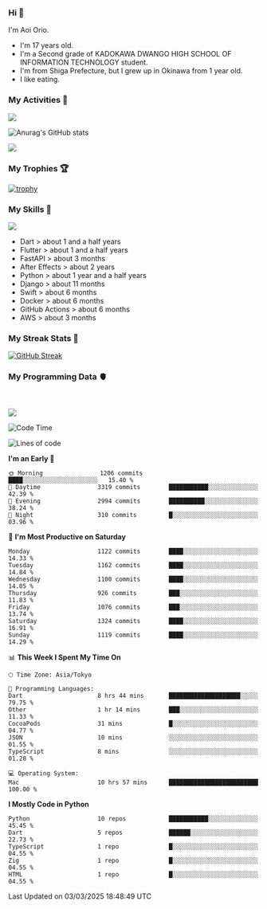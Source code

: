 ### Hi 🍳
I'm Aoi Orio.
- I'm 17 years old.
- I'm a Second grade of KADOKAWA DWANGO HIGH SCHOOL OF INFORMATION TECHNOLOGY student.
- I'm from Shiga Prefecture, but I grew up in Okinawa from 1 year old.
- I like eating.
<!--
**aoiorio/aoiorio** is a ✨ _special_ ✨ repository because its `README.md` (this file) appears on your GitHub profile.

Here are some ideas to get you started:

- 🔭 I’m currently working on study everything...
- 🌱 I’m currently learning Flutter...
- 👯 I’m looking to collaborate on someone and everybody...
- 🤔  I eat sweet potato every after noon...
- 💬 Ask me about video edit ...
- 📫 How to reach me: I just talking about yogurt...
- 😄 Pronoun: please call me Aoi and my English name is Atom....
- 🫥 Favorite singer is Justin bieber and Lis Nas X....⏰
- 🍔 I like to eat sandwiches for lunch.
- 🌈 I'm so hungry.
- 🥪 I like to eat bread crusts.
- 🍩 My favorite food is 🍿, 🍞, 🍠, 🥞, 🍕, 🍫, 🍎, 🍬, 🧋, 🍣, 🥟 
- 🤩 I can do 🎬, 🏐, 🏓, 🏸, 🏊, 🏖️,
- 🍭 I want to 🏹, 💘, 🃏, 🏀, 🧩, 🎧, 💻, ☂️, 🐷, 🍞
- 🍕 I like 🍠, 🍿, 🍣, 🏐, 🎬, ✈️, 💻, 💰, ✏️, 🎂, 🥪, 🍙, ☕️, 🏓, 🎧, 🧩, 🏸, 🏖️, 🛏️, ❤️, 🃏, 🇺🇸, ●, 🧇 , 💽, 🍔, 🍙
- 🧋 I don't like 📲, ⏰, 🧭, ⏳, 🔪, 🪬, 🚰, 💊, 🍿, 🍭, something so much more

- ⚡ Fun fact: power...
-->
<!-- - [![trophy](https://github-profile-trophy.vercel.app/?username=aoiorio=dark)](https://github.com/ryo-ma/github-profile-trophy)  -->

### My Activities 🫠
![](http://github-profile-summary-cards.vercel.app/api/cards/profile-details?username=aoiorio&theme=zenburn)


![Anurag's GitHub stats](https://github-readme-stats.vercel.app/api?username=aoiorio&show_icons=true&theme=dracula)

![](http://github-profile-summary-cards.vercel.app/api/cards/most-commit-language?username=aoiorio&theme=zenburn)

### My Trophies 🏆
[![trophy](https://github-profile-trophy.vercel.app/?username=aoiorio&theme=onedark)](https://github.com/ryo-ma/github-profile-trophy)

### My Skills 🔫


<a href="https://skillicons.dev">
  <img src="https://skillicons.dev/icons?i=dart,flutter,fastapi,ae,py,django,swift,docker,githubactions,aws" />
</a>

- Dart > about 1 and a half years
- Flutter > about 1 and a half years
- FastAPI > about 3 months
- After Effects > about 2 years
- Python > about 1 year and a half years
- Django > about 11 months
- Swift > about 6 months
- Docker > about 6 months
- GitHub Actions > about 6 months
- AWS > about 3 months

### My Streak Stats 🦄
[![GitHub Streak](http://github-readme-streak-stats.herokuapp.com?user=aoiorio&theme=dracula)](https://git.io/streak-stats)

### My Programming Data 🫀

<br>

![](https://komarev.com/ghpvc/?username=aoiorio&abbreviated=true)
<!--START_SECTION:waka-->
![Code Time](http://img.shields.io/badge/Code%20Time-796%20hrs%2046%20mins-blue)

![Lines of code](https://img.shields.io/badge/From%20Hello%20World%20I%27ve%20Written-15.8%20million%20lines%20of%20code-blue)

**I'm an Early 🐤** 

```text
🌞 Morning                1206 commits        ████░░░░░░░░░░░░░░░░░░░░░   15.40 % 
🌆 Daytime                3319 commits        ███████████░░░░░░░░░░░░░░   42.39 % 
🌃 Evening                2994 commits        ██████████░░░░░░░░░░░░░░░   38.24 % 
🌙 Night                  310 commits         █░░░░░░░░░░░░░░░░░░░░░░░░   03.96 % 
```
📅 **I'm Most Productive on Saturday** 

```text
Monday                   1122 commits        ████░░░░░░░░░░░░░░░░░░░░░   14.33 % 
Tuesday                  1162 commits        ████░░░░░░░░░░░░░░░░░░░░░   14.84 % 
Wednesday                1100 commits        ████░░░░░░░░░░░░░░░░░░░░░   14.05 % 
Thursday                 926 commits         ███░░░░░░░░░░░░░░░░░░░░░░   11.83 % 
Friday                   1076 commits        ███░░░░░░░░░░░░░░░░░░░░░░   13.74 % 
Saturday                 1324 commits        ████░░░░░░░░░░░░░░░░░░░░░   16.91 % 
Sunday                   1119 commits        ████░░░░░░░░░░░░░░░░░░░░░   14.29 % 
```


📊 **This Week I Spent My Time On** 

```text
🕑︎ Time Zone: Asia/Tokyo

💬 Programming Languages: 
Dart                     8 hrs 44 mins       ████████████████████░░░░░   79.75 % 
Other                    1 hr 14 mins        ███░░░░░░░░░░░░░░░░░░░░░░   11.33 % 
CocoaPods                31 mins             █░░░░░░░░░░░░░░░░░░░░░░░░   04.77 % 
JSON                     10 mins             ░░░░░░░░░░░░░░░░░░░░░░░░░   01.55 % 
TypeScript               8 mins              ░░░░░░░░░░░░░░░░░░░░░░░░░   01.28 % 

💻 Operating System: 
Mac                      10 hrs 57 mins      █████████████████████████   100.00 % 
```

**I Mostly Code in Python** 

```text
Python                   10 repos            ███████████░░░░░░░░░░░░░░   45.45 % 
Dart                     5 repos             ██████░░░░░░░░░░░░░░░░░░░   22.73 % 
TypeScript               1 repo              █░░░░░░░░░░░░░░░░░░░░░░░░   04.55 % 
Zig                      1 repo              █░░░░░░░░░░░░░░░░░░░░░░░░   04.55 % 
HTML                     1 repo              █░░░░░░░░░░░░░░░░░░░░░░░░   04.55 % 
```




 Last Updated on 03/03/2025 18:48:49 UTC
<!--END_SECTION:waka-->
